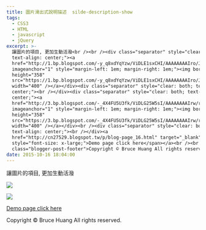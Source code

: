 ```yaml
---
title: 圖片滑出式說明描述  silde-description-show
tags:
  - CSS3
  - HTML
  - javascript
  - jQuery
excerpt: >-
  讓圖片的項目, 更加生動活潑<br /><br /><div class="separator" style="clear: both;
  text-align: center;"><a
  href="http://1.bp.blogspot.com/-y_q8xdYqYzw/ViDLE1sxCHI/AAAAAAAAIro/JQsA7GtBQl0/s1600/img_35%2B20151016%2B17.58.jpg"
  imageanchor="1" style="margin-left: 1em; margin-right: 1em;"><img border="0"
  height="358"
  src="https://1.bp.blogspot.com/-y_q8xdYqYzw/ViDLE1sxCHI/AAAAAAAAIro/JQsA7GtBQl0/s400/img_35%2B20151016%2B17.58.jpg"
  width="400" /></a></div><div class="separator" style="clear: both; text-align:
  center;"><br /></div><div class="separator" style="clear: both; text-align:
  center;"><a
  href="http://3.bp.blogspot.com/-_4X4FU5U3fk/ViDLG25W5sI/AAAAAAAAIrw/r80OX9h22C8/s1600/img_36%2B20151016%2B17.58.jpg"
  imageanchor="1" style="margin-left: 1em; margin-right: 1em;"><img border="0"
  height="358"
  src="https://3.bp.blogspot.com/-_4X4FU5U3fk/ViDLG25W5sI/AAAAAAAAIrw/r80OX9h22C8/s400/img_36%2B20151016%2B17.58.jpg"
  width="400" /></a></div><br /><div class="separator" style="clear: both;
  text-align: center;"><br /></div><a
  href="http://cn27529.blogspot.tw/p/blog-page_16.html" target="_blank"><span
  style="font-size: x-large;">Demo page click here</span></a><br /><br /><div
  class="blogger-post-footer">Copyright © Bruce Huang All rights reserved.</div>
date: 2015-10-16 18:04:00
---
```


讓圖片的項目, 更加生動活潑  
  

[![](https://1.bp.blogspot.com/-y_q8xdYqYzw/ViDLE1sxCHI/AAAAAAAAIro/JQsA7GtBQl0/s400/img_35%2B20151016%2B17.58.jpg)](http://1.bp.blogspot.com/-y_q8xdYqYzw/ViDLE1sxCHI/AAAAAAAAIro/JQsA7GtBQl0/s1600/img_35%2B20151016%2B17.58.jpg)

  

[![](https://3.bp.blogspot.com/-_4X4FU5U3fk/ViDLG25W5sI/AAAAAAAAIrw/r80OX9h22C8/s400/img_36%2B20151016%2B17.58.jpg)](http://3.bp.blogspot.com/-_4X4FU5U3fk/ViDLG25W5sI/AAAAAAAAIrw/r80OX9h22C8/s1600/img_36%2B20151016%2B17.58.jpg)

  

  

[Demo page click here](http://cn27529.blogspot.tw/p/blog-page_16.html)  
  

Copyright © Bruce Huang All rights reserved.
<!-- more -->
